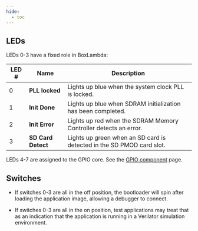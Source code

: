 ```yaml
---
hide:
  - toc
---
```


## LEDs

LEDs 0-3 have a fixed role in BoxLambda:

| LED # | Name | Description |
|-------|------|-------------|
| 0 | **PLL locked** | Lights up blue when the system clock PLL is locked. |
| 1 | **Init Done** | Lights up blue when SDRAM initialization has been completed. |
| 2 | **Init Error** | Lights up red when the SDRAM Memory Controller detects an error. |
| 3 | **SD Card Detect** | Lights up green when an SD card is detected in the SD PMOD card slot. |

LEDs 4-7 are assigned to the GPIO core. See the [GPIO component](components_gpio.md) page.

## Switches

- If switches 0-3 are all in the off position, the bootloader will spin after
loading the application image, allowing a debugger to connect.

- If switches 0-3 are all in the on position, test applications may treat that as
an indication that the application is running in a Verilator simulation environment.
